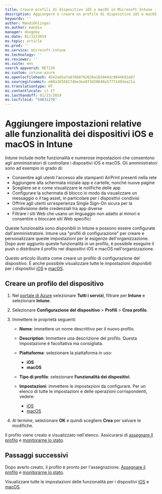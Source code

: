 ```yaml
---
title: Creare profili di dispositivo iOS o macOS in Microsoft Intune - Azure | Microsoft Docs
description: Aggiungere o creare un profilo di dispositivo iOS o macOS e quindi configurare le impostazioni per AirPrint, layout della schermata iniziale, notifiche delle app, dispositivi condivisi, Single Sign-On e filtro del contenuto Web in Microsoft Intune.
keywords: ''
author: MandiOhlinger
ms.author: mandia
manager: dougeby
ms.date: 01/22/2019
ms.topic: article
ms.prod: ''
ms.service: microsoft-intune
ms.technology: ''
ms.reviewer: ''
ms.suite: ems
search.appverid: MET150
ms.custom: intune-azure
ms.openlocfilehash: 4542a65afa87668702620a1b50443c9844692a87
ms.sourcegitcommit: e08a26558174be3ea8f3d20646e577f1493ea21a
ms.translationtype: HT
ms.contentlocale: it-IT
ms.lasthandoff: 01/23/2019
ms.locfileid: "54831276"
---
```

# <a name="add-ios-or-macos-device-feature-settings-in-intune"></a>Aggiungere impostazioni relative alle funzionalità dei dispositivi iOS e macOS in Intune

Intune include molte funzionalità e numerose impostazioni che consentono agli amministratori di controllare i dispositivi iOS e macOS. Gli amministratori sono ad esempio in grado di:

- Consentire agli utenti l'accesso alle stampanti AirPrint presenti nella rete
- Aggiungere alla schermata iniziale app e cartelle, nonché nuove pagine
- Scegliere se e come visualizzare le notifiche delle app
- Configurare la schermata di blocco in modo da visualizzare un messaggio o il tag asset, in particolare per i dispositivi condivisi
- Offrire agli utenti un'esperienza Single Sign-On sicura per la condivisione delle credenziali tra app diverse
- Filtrare i siti Web che usano un linguaggio non adatto ai minori e consentire o bloccare siti Web specifici

Queste funzionalità sono disponibili in Intune e possono essere configurate dall'amministratore. Intune usa "profili di configurazione" per creare e personalizzare queste impostazioni per le esigenze dell'organizzazione. Dopo aver aggiunto queste funzionalità in un profilo, è possibile eseguire il push o distribuire il profilo nei dispositivi iOS e macOS nell'organizzazione.

Questo articolo illustra come creare un profilo di configurazione del dispositivo. È anche possibile visualizzare tutte le impostazioni disponibili per i dispositivi [iOS](ios-device-features-settings.md) e [macOS](macos-device-features-settings.md).

## <a name="create-a-device-profile"></a>Creare un profilo del dispositivo

1. Nel [portale di Azure](https://portal.azure.com) selezionare **Tutti i servizi**, filtrare per **Intune** e selezionare **Intune**.
2. Selezionare **Configurazione del dispositivo** > **Profili** > **Crea profilo**.
3. Immettere le proprietà seguenti:

    - **Nome**: immettere un nome descrittivo per il nuovo profilo.
    - **Description**: Immettere una descrizione del profilo. Questa impostazione è facoltativa ma consigliata.
    - **Piattaforma**: selezionare la piattaforma in uso:
        - **iOS**
        - **macOS**
    - **Tipo di profilo**: selezionare **Funzionalità dei dispositivi**.
    - **Impostazioni**: immettere le impostazioni da configurare. Per un elenco di tutte le impostazioni e delle operazioni corrispondenti, vedere:

        - [iOS](ios-device-features-settings.md)
        - [macOS](macos-device-features-settings.md)

4. Al termine, selezionare **OK** e quindi scegliere **Crea** per salvare le modifiche.

Il profilo viene creato e visualizzato nell'elenco. Assicurarsi di [assegnare il profilo](device-profile-assign.md) e [monitorarne lo stato](device-profile-monitor.md).

## <a name="next-steps"></a>Passaggi successivi

Dopo averlo creato, il profilo è pronto per l'assegnazione. [Assegnare il profilo](device-profile-assign.md) e [monitorarne lo stato](device-profile-monitor.md).

Visualizzare tutte le impostazioni delle funzionalità per i dispositivi [iOS](ios-device-features-settings.md) e [macOS](macos-device-features-settings.md).